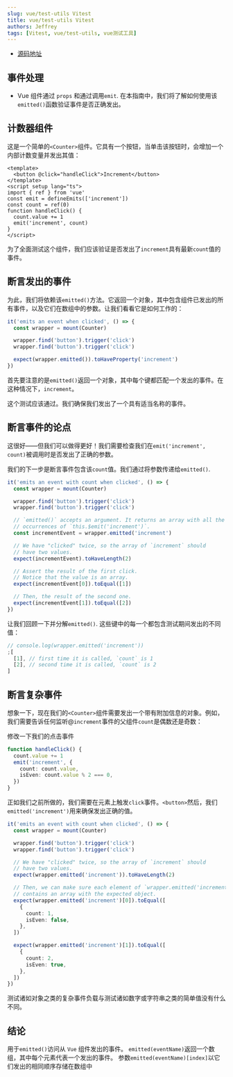 ```yaml
---
slug: vue/test-utils Vitest
title: vue/test-utils Vitest
authors: Jeffrey
tags: [Vitest, vue/test-utils, vue测试工具]
---
```


- [源码地址](https://github.com/Jeffrey-mu/vitest_demo/tree/master/src/components/Counter/index.md)

## 事件处理

- Vue 组件通过 `props` 和通过调用`emit`. 在本指南中，我们将了解如何使用该`emitted()`函数验证事件是否正确发出。

## 计数器组件

这是一个简单的`<Counter>`组件。它具有一个按钮，当单击该按钮时，会增加一个内部计数变量并发出其值：

```vue
<template>
  <button @click="handleClick">Increment</button>
</template>
<script setup lang="ts">
import { ref } from 'vue'
const emit = defineEmits(['increment'])
const count = ref(0)
function handleClick() {
  count.value += 1
  emit('increment', count)
}
</script>
```

为了全面测试这个组件，我们应该验证是否发出了`increment`具有最新`count`值的事件。

## 断言发出的事件

为此，我们将依赖该`emitted()`方法。它返回一个对象，其中包含组件已发出的所有事件，以及它们在数组中的参数。让我们看看它是如何工作的：

```ts
it('emits an event when clicked', () => {
  const wrapper = mount(Counter)

  wrapper.find('button').trigger('click')
  wrapper.find('button').trigger('click')

  expect(wrapper.emitted()).toHaveProperty('increment')
})
```

首先要注意的是`emitted()`返回一个对象，其中每个键都匹配一个发出的事件。在这种情况下，`increment`。

这个测试应该通过。我们确保我们发出了一个具有适当名称的事件。

## 断言事件的论点

这很好——但我们可以做得更好！我们需要检查我们在`emit('increment', count)`被调用时是否发出了正确的参数。

我们的下一步是断言事件包含该`count`值。我们通过将参数传递给`emitted()`.

```ts
it('emits an event with count when clicked', () => {
  const wrapper = mount(Counter)

  wrapper.find('button').trigger('click')
  wrapper.find('button').trigger('click')

  // `emitted()` accepts an argument. It returns an array with all the
  // occurrences of `this.$emit('increment')`.
  const incrementEvent = wrapper.emitted('increment')

  // We have "clicked" twice, so the array of `increment` should
  // have two values.
  expect(incrementEvent).toHaveLength(2)

  // Assert the result of the first click.
  // Notice that the value is an array.
  expect(incrementEvent[0]).toEqual([1])

  // Then, the result of the second one.
  expect(incrementEvent[1]).toEqual([2])
})
```

让我们回顾一下并分解`emitted()`. 这些键中的每一个都包含测试期间发出的不同值：

```js
// console.log(wrapper.emitted('increment'))
;[
  [1], // first time it is called, `count` is 1
  [2], // second time it is called, `count` is 2
]
```

## 断言复杂事件

想象一下，现在我们的`<Counter>`组件需要发出一个带有附加信息的对象。例如，我们需要告诉任何监听@`increment`事件的父组件`count`是偶数还是奇数：

修改一下我们的点击事件

```ts
function handleClick() {
  count.value += 1
  emit('increment', {
    count: count.value,
    isEven: count.value % 2 === 0,
  })
}
```

正如我们之前所做的，我们需要在元素上触发`click`事件。`<button>`然后，我们`emitted('increment')`用来确保发出正确的值。

```ts
it('emits an event with count when clicked', () => {
  const wrapper = mount(Counter)

  wrapper.find('button').trigger('click')
  wrapper.find('button').trigger('click')

  // We have "clicked" twice, so the array of `increment` should
  // have two values.
  expect(wrapper.emitted('increment')).toHaveLength(2)

  // Then, we can make sure each element of `wrapper.emitted('increment')`
  // contains an array with the expected object.
  expect(wrapper.emitted('increment')[0]).toEqual([
    {
      count: 1,
      isEven: false,
    },
  ])

  expect(wrapper.emitted('increment')[1]).toEqual([
    {
      count: 2,
      isEven: true,
    },
  ])
})
```

测试诸如对象之类的复杂事件负载与测试诸如数字或字符串之类的简单值没有什么不同。

## 结论

用于`emitted()`访问从 `Vue` 组件发出的事件。
`emitted(eventName)`返回一个数组，其中每个元素代表一个发出的事件。
参数`emitted(eventName)[index]`以它们发出的相同顺序存储在数组中
